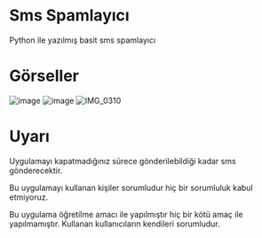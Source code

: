 # Sms Spamlayıcı
Python ile yazılmış basit sms spamlayıcı

# Görseller
![image](https://user-images.githubusercontent.com/73155590/211169354-c8a3103e-93f3-4d05-bbd2-5db27e69c358.png)
![image](https://media.discordapp.net/attachments/1061733323954737213/1064261168832729088/image.png)
![IMG_0310](https://user-images.githubusercontent.com/73155590/211169450-ac75265d-5c10-430f-9505-30dfda689b16.jpg)

# Uyarı
Uygulamayı kapatmadığınız sürece gönderilebildiği kadar sms gönderecektir.

Bu uygulamayı kullanan kişiler sorumludur hiç bir sorumluluk kabul etmiyoruz.

Bu uygulama öğretilme amacı ile yapılmıştır hiç bir kötü amaç ile yapılmamıştır. Kullanan kullanıcıların kendileri sorumludur.
